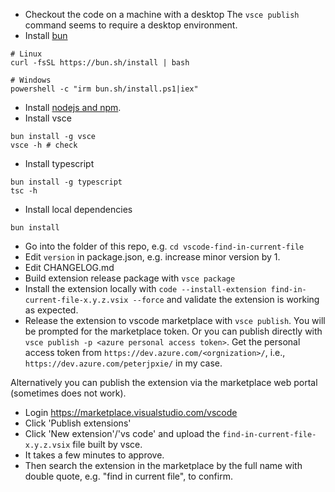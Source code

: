 * Checkout the code on a machine with a desktop
    The `vsce publish` command seems to require a desktop environment.
* Install [bun](https://bun.sh/docs/installation)
```
# Linux
curl -fsSL https://bun.sh/install | bash

# Windows
powershell -c "irm bun.sh/install.ps1|iex"
```
* Install [nodejs and npm](https://nodejs.org/en/download/package-manager/).
* Install vsce
```
bun install -g vsce
vsce -h # check
```
* Install typescript
```
bun install -g typescript
tsc -h
```
* Install local dependencies
```
bun install
```
* Go into the folder of this repo, e.g. `cd vscode-find-in-current-file`
* Edit `version` in package.json, e.g. increase minor version by 1.
* Edit CHANGELOG.md
* Build extension release package with `vsce package`
* Install the extension locally with `code --install-extension find-in-current-file-x.y.z.vsix --force` and validate the extension is working as expected.
* Release the extension to vscode marketplace with `vsce publish`. You will be prompted for the marketplace token. Or you can publish directly with `vsce publish -p <azure personal access token>`.
    Get the personal access token from `https://dev.azure.com/<orgnization>/`, i.e., `https://dev.azure.com/peterjpxie/` in my case.

Alternatively you can publish the extension via the marketplace web portal (sometimes does not work).
* Login https://marketplace.visualstudio.com/vscode
* Click 'Publish extensions' 
* Click 'New extension'/'vs code' and upload the `find-in-current-file-x.y.z.vsix` file built by vsce.
* It takes a few minutes to approve.
* Then search the extension in the marketplace by the full name with double quote, e.g. "find in current file", to confirm.

